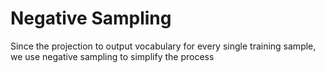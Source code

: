 # Negative Sampling
Since the projection to output vocabulary for every single training sample, we use negative sampling to simplify the process